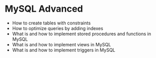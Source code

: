 # MySQL Advanced
  - How to create tables with constraints
  - How to optimize queries by adding indexes
  - What is and how to implement stored procedures and functions in MySQL
  - What is and how to implement views in MySQL
  - What is and how to implement triggers in MySQL
